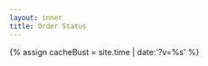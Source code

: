 ```yaml
---
layout: inner
title: Order Status
---
```


<div id="ordertool">
    {% assign cacheBust = site.time | date:'?v=%s' %}
    <link type="text/css" rel="stylesheet" href="{{ "/orderstatus.css" | relative_url | append: cacheBust }}">
	<script src="{{ "/orderstatus.js" | relative_url | append: cacheBust }}"></script>
    <script>
        SCP__createForm('#ordertool')
    </script>
</div>

